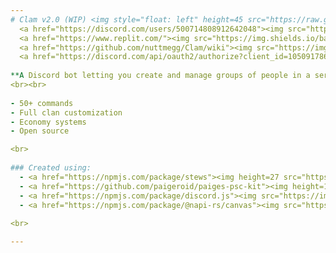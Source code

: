 ```yaml
---
# Clam v2.0 (WIP) <img style="float: left" height=45 src="https://raw.githubusercontent.com/nuttmegg/Clam/main/src/assets/images/icon_transparent.png">
  <a href="https://discord.com/users/500714808912642048"><img src="https://img.shields.io/badge/Created_by-%40paigeroid-blue?style=flat&color=FF523A&logo=discord&logoColor=white" alt="created by paigeroid"></a>
  <a href="https://www.replit.com/"><img src="https://img.shields.io/badge/Powered_by_Replit-0F1726?style=flat&color=0F1726&logo=replit" alt="powered by heroku"></a>
  <a href="https://github.com/nuttmegg/Clam/wiki"><img src="https://img.shields.io/badge/Documentation-clam?color=purple&logo=gitbook&logoColor=white" alt="documentation" /></a>
  <a href="https://discord.com/api/oauth2/authorize?client_id=1050917862233100508&permissions=414733167680&scope=bot"><img src="https://img.shields.io/badge/Invite_to_server-7289da?style=flat&color=7289da&logo=discord&logoColor=white" alt="invite to server"></a>
  
**A Discord bot letting you create and manage groups of people in a server with a fully customizable clan system, economy, minigames, and items with attached roles.**
<br><br>
    
- 50+ commands
- Full clan customization
- Economy systems
- Open source

<br>
    
### Created using:
  - <a href="https://npmjs.com/package/stews"><img height=27 src="https://custom-icon-badges.demolab.com/badge/Stews-v1.6.5-orange.svg?logo=stew&logoColor=white" alt="stews version"></a>
  - <a href="https://github.com/paigeroid/paiges-psc-kit"><img height=19 src="https://img.shields.io/badge/paige's_psc_kit-v1.0.0-purple?style=flat&color=purple&logo=discord&logoColor=white" alt="ppk version" /></a>
  - <a href="https://npmjs.com/package/discord.js"><img src="https://img.shields.io/badge/discord.js-v14.11.0-blue?style=flat&color=7289da&logo=discord&logoColor=white" alt="discord.js version" /></a>
  - <a href="https://npmjs.com/package/@napi-rs/canvas"><img src="https://custom-icon-badges.demolab.com/badge/skr_canvas-v0.1.40-orange?style=flat&color=orange&logoColor=white&logo=napirs" alt="skr canvas version" /></a>
    
<br>

---
```

